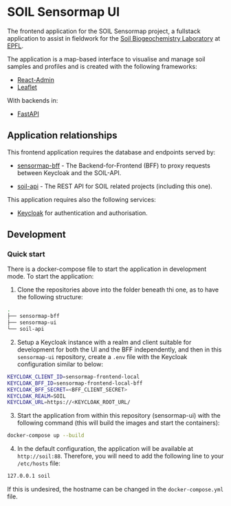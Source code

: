 # SOIL Sensormap UI

The frontend application for the SOIL Sensormap project, a fullstack
application to assist in fieldwork for the
[Soil Biogeochemistry Laboratory](https://www.epfl.ch/labs/soil/) at
[EPFL](https://www.epfl.ch/).

The application is a map-based interface to visualise and manage soil samples
and profiles and is created with the following frameworks:

- [React-Admin](https://marmelab.com/react-admin/)
- [Leaflet](https://leafletjs.com/)

With backends in:

- [FastAPI](https://fastapi.tiangolo.com/)


## Application relationships

This frontend application requires the database and endpoints served by:

- [sensormap-bff](https://github.com/LabSOIL/sensormap-bff) - The
Backend-for-Frontend (BFF) to proxy requests between Keycloak and the SOIL-API.

- [soil-api](https://github.com/LabSOIL/soil-api) - The REST API for SOIL
related projects (including this one).

This application requires also the following services:

- [Keycloak](https://www.keycloak.org/) for authentication and authorisation.


## Development

### Quick start

There is a docker-compose file to start the application in development mode. To
start the application:

1. Clone the repositories above into the folder beneath thi one, as to have the
following structure:

```bash
.
├── sensormap-bff
├── sensormap-ui
└── soil-api
```

2. Setup a Keycloak instance with a realm and client suitable for development
for both the UI and the BFF independently, and then in this `sensormap-ui`
repository, create a `.env` file with the Keycloak configuration similar to
below:

```bash
KEYCLOAK_CLIENT_ID=sensormap-frontend-local
KEYCLOAK_BFF_ID=sensormap-frontend-local-bff
KEYCLOAK_BFF_SECRET=<BFF_CLIENT_SECRET>
KEYCLOAK_REALM=SOIL
KEYCLOAK_URL=https://<KEYCLOAK_ROOT_URL/
```

3. Start the application from within this repository (sensormap-ui) with the
following command (this will build the images and start the containers):

```bash
docker-compose up --build
```

4. In the default configuration, the application will be available at
`http://soil:88`. Therefore, you will need to add the following line to your
`/etc/hosts` file:

```bash
127.0.0.1 soil
```

If this is undesired, the hostname can be changed in the `docker-compose.yml`
file.
